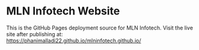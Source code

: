 # MLN Infotech Website

This is the GitHub Pages deployment source for MLN Infotech.
Visit the live site after publishing at: https://phanimalladi22.github.io/mlninfotech.github.io/
